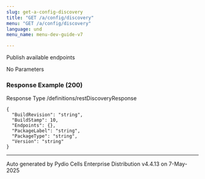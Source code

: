 ```yaml
---
slug: get-a-config-discovery
title: "GET /a/config/discovery"
menu: "GET /a/config/discovery"
language: und
menu_name: menu-dev-guide-v7

---
```








 
Publish available endpoints  


No Parameters



### Response Example (200)
Response Type /definitions/restDiscoveryResponse

```
{
  "BuildRevision": "string",
  "BuildStamp": 10,
  "Endpoints": {},
  "PackageLabel": "string",
  "PackageType": "string",
  "Version": "string"
}
```




---
Auto generated by Pydio Cells Enterprise Distribution v4.4.13 on 7-May-2025

